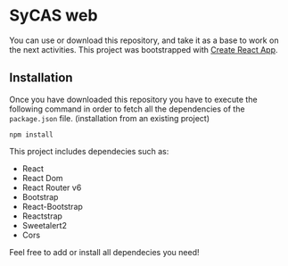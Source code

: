 # SyCAS web

You can use or download this repository, and take it as a base to work on the next activities. This project was bootstrapped with [Create React App](https://github.com/facebook/create-react-app).

## Installation

Once you have downloaded this repository you have to execute the following command in order to fetch all the dependencies of the `package.json` file. (installation from an existing project)

```
npm install
```

This project includes dependecies such as:
- React
- React Dom
- React Router v6
- Bootstrap
- React-Bootstrap
- Reactstrap
- Sweetalert2
- Cors

Feel free to add or install all dependecies you need!

